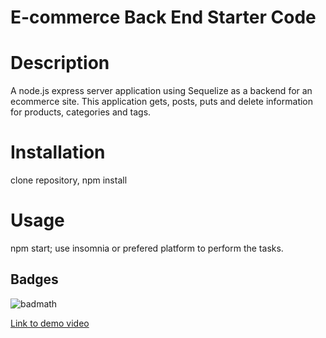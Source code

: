 # E-commerce Back End Starter Code

# Description
A node.js express server application using Sequelize as a backend for an ecommerce site.  This application gets, posts, puts and delete information for products, categories and tags.

# Installation 
  clone repository, npm install
  
# Usage
  npm start; use insomnia or prefered platform to perform the tasks.
  
## Badges
![badmath](https://img.shields.io/github/languages/top/nielsenjared/badmath)

<a href="https://drive.google.com/file/d/1q4Gj2AIawX4-MG8YwVDVN2loJa0kaPB9/view?usp=sharing">Link to demo video</a><br>

 
